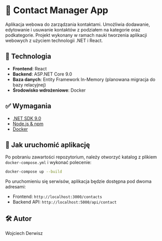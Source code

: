 # 📇 Contact Manager App

Aplikacja webowa do zarządzania kontaktami. Umożliwia dodawanie, edytowanie i usuwanie kontaktów z podziałem na kategorie oraz podkategorie. Projekt wykonany w ramach nauki tworzenia aplikacji webowych z użyciem technologii .NET i React.

## 🧱 Technologia

- **Frontend**: React
- **Backend**: ASP.NET Core 9.0
- **Baza danych**: Entity Framework In-Memory (planowana migracja do bazy relacyjnej)
- **Środowisko wdrożeniowe**: Docker

## ✅ Wymagania

- [.NET SDK 9.0](https://dotnet.microsoft.com/en-us/download/dotnet/9.0)
- [Node.js & npm](https://nodejs.org/)
- [Docker](https://www.docker.com/)

## 🐳 Jak uruchomić aplikację

Po pobraniu zawartości repozytorium, należy otworzyć katalog z plikiem `docker-compose.yml` i wykonać polecenie:

```bash
docker-compose up --build
```

Po uruchomieniu się serwisów, aplikacja będzie dostępna pod dwoma adresami:

- Frontend: `http://localhost:3000/contacts`
- Backend API: `http://localhost:5000/api/contact`


## 🛠️ Autor
Wojciech Derwisz


